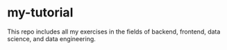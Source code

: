 # my-tutorial
This repo includes all my exercises in the fields of backend, frontend, data science, and data engineering.
